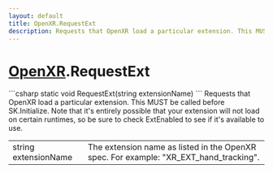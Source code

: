 ```yaml
---
layout: default
title: OpenXR.RequestExt
description: Requests that OpenXR load a particular extension. This MUST be called before SK.Initialize. Note that it's entirely possible that your extension will not load on certain runtimes, so be sure to check ExtEnabled to see if it's available to use.
---
```

# [OpenXR]({{site.url}}/Pages/Reference/OpenXR.html).RequestExt

<div class='signature' markdown='1'>
```csharp
static void RequestExt(string extensionName)
```
Requests that OpenXR load a particular extension. This
MUST be called before SK.Initialize. Note that it's entirely
possible that your extension will not load on certain runtimes,
so be sure to check ExtEnabled to see if it's available to use.
</div>

|  |  |
|--|--|
|string extensionName|The extension name as listed in the             OpenXR spec. For example: "XR_EXT_hand_tracking".|




